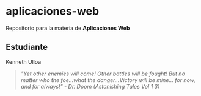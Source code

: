 # aplicaciones-web
Repositorio para la materia de **Aplicaciones Web**
## Estudiante
Kenneth Ulloa
  >*"Yet other enemies will come! Other battles will be fought! But no matter who the foe...what the danger...Victory will be mine... for now, and for always!" - Dr. Doom (Astonishing Tales Vol 1 3)* 
